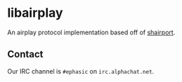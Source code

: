 # libairplay

An airplay protocol implementation based off of [shairport](https://github.com/albertz/shairport).

## Contact

Our IRC channel is ```#ephasic``` on ```irc.alphachat.net```.
